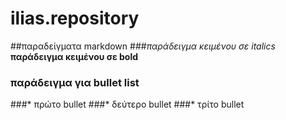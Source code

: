 # ilias.repository
##παραδείγματα markdown
###*παράδειγμα κειμένου σε italics*
**παράδειγμα κειμένου σε bold**
### παράδειγμα για bullet list
###* πρώτο bullet
###* δεύτερο bullet 
###* τρίτο bullet
